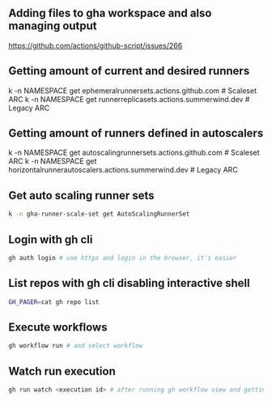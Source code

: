## Adding files to gha workspace and also managing output

https://github.com/actions/github-script/issues/266

## Getting amount of current and desired runners
k -n NAMESPACE get ephemeralrunnersets.actions.github.com # Scaleset ARC
k -n NAMESPACE get runnerreplicasets.actions.summerwind.dev # Legacy ARC

## Getting amount of runners defined in autoscalers
k -n NAMESPACE get autoscalingrunnersets.actions.github.com # Scaleset ARC
k -n NAMESPACE get horizontalrunnerautoscalers.actions.summerwind.dev # Legacy ARC

## Get auto scaling runner sets

```bash
k -n gha-runner-scale-set get AutoScalingRunnerSet
```

## Login with gh cli
```bash
gh auth login # use https and login in the browser, it's easier
```

## List repos with gh cli disabling interactive shell
```bash
GH_PAGER=cat gh repo list
```

## Execute workflows
```bash
gh workflow run # and select workflow
```

## Watch run execution
```bash
gh run watch <execution id> # after running gh workflow view and getting the id
```
